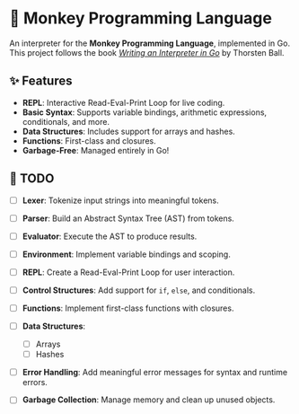 # 🐒 Monkey Programming Language

An interpreter for the **Monkey Programming Language**, implemented in Go. This project follows the book *[Writing an Interpreter in Go](https://interpreterbook.com)* by Thorsten Ball.

## ✨ Features
- **REPL**: Interactive Read-Eval-Print Loop for live coding.
- **Basic Syntax**: Supports variable bindings, arithmetic expressions, conditionals, and more.
- **Data Structures**: Includes support for arrays and hashes.
- **Functions**: First-class and closures.
- **Garbage-Free**: Managed entirely in Go!


## 📝 TODO
- [ ] **Lexer**: Tokenize input strings into meaningful tokens.
- [ ] **Parser**: Build an Abstract Syntax Tree (AST) from tokens.
- [ ] **Evaluator**: Execute the AST to produce results.
- [ ] **Environment**: Implement variable bindings and scoping.
- [ ] **REPL**: Create a Read-Eval-Print Loop for user interaction.
- [ ] **Control Structures**: Add support for `if`, `else`, and conditionals.
- [ ] **Functions**: Implement first-class functions with closures.
- [ ] **Data Structures**:
  - [ ] Arrays
  - [ ] Hashes
- [ ] **Error Handling**: Add meaningful error messages for syntax and runtime errors.
- [ ] **Garbage Collection**: Manage memory and clean up unused objects.

